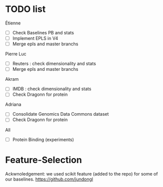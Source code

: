 # TODO list

Étienne
- [ ] Check Baselines PB and stats
- [ ] Implement EPLS in V4
- [ ] Merge epls and master branchs

Pierre Luc
- [ ] Reuters : check dimensionality and stats
- [ ] Merge epls and master branchs

Akram
- [ ] IMDB : check dimensionality and stats
- [ ] Check Dragonn for protein 

Adriana
- [ ] Consolidate Genomics Data Commons dataset
- [ ] Check Dragonn for protein 

All
- [ ] Protein Binding (experiments)

# Feature-Selection
Ackwnoledgement: we used scikit feature (added to the repo) for some of our baselines.
https://github.com/jundongl
